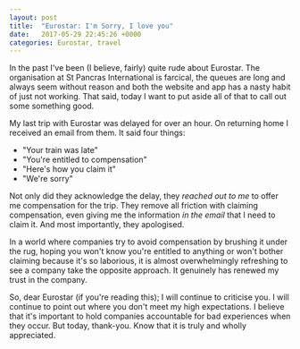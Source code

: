 ```yaml
---
layout: post
title:  "Eurostar: I'm Sorry, I love you"
date:   2017-05-29 22:45:26 +0000
categories: Eurostar, travel
---
```


In the past I've been (I believe, fairly) quite rude about Eurostar. The organisation at St Pancras International is farcical, the queues are long and always seem without reason and both the website and app has a nasty habit of just not working. That said, today I want to put aside all of that to call out some something good.

My last trip with Eurostar was delayed for over an hour.  On returning home I received an email from them. It said four things:

- "Your train was late"
- "You're entitled to compensation"
- "Here's how you claim it"
- "We're sorry"

Not only did they acknowledge the delay, they *reached out to me* to offer me compensation for the trip. They remove all friction with claiming compensation, even giving me the information *in the email* that I need to claim it. And most importantly, they apologised.

In a world where companies try to avoid compensation by brushing it under the rug, hoping you won't know you're entitled to anything or won't bother claiming because it's so laborious, it is almost overwhelmingly refreshing to see a company take the opposite approach. It genuinely has renewed my trust in the company.

So, dear Eurostar (if you're reading this); I will continue to criticise you. I will continue to point out where you don't meet my high expectations. I believe that it's important to hold companies accountable for bad experiences when they occur. But today, thank-you. Know that it is truly and wholly appreciated.